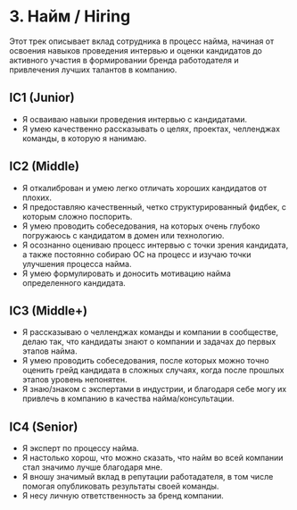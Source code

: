 # 3. Найм / Hiring

Этот трек описывает вклад сотрудника в процесс найма, начиная от освоения навыков проведения интервью и оценки кандидатов до активного участия в формировании бренда работодателя и привлечения лучших талантов в компанию.

## IC1 (Junior)
- Я осваиваю навыки проведения интервью с кандидатами.
- Я умею качественно рассказывать о целях, проектах, челленджах команды, в которую я нанимаю.

## IC2 (Middle)
- Я откалиброван и умею легко отличать хороших кандидатов от плохих.
- Я предоставляю качественный, четко структурированный фидбек, с которым сложно поспорить.
- Я умею проводить собеседования, на которых очень глубоко погружаюсь с кандидатом в домен или технологию.
- Я осознанно оцениваю процесс интервью с точки зрения кандидата, а также постоянно собираю ОС на процесс и изучаю точки улучшения процесса найма.
- Я умею формулировать и доносить мотивацию найма определенного кандидата.

## IC3 (Middle+)
- Я рассказываю о челленджах команды и компании в сообществе, делаю так, что кандидаты знают о компании и задачах до первых этапов найма.
- Я умею проводить собеседования, после которых можно точно оценить грейд кандидата в сложных случаях, когда после прошлых этапов уровень непонятен.
- Я знаю/знаком с экспертами в индустрии, и благодаря себе могу их привлечь в компанию в качества найма/консультации.

## IC4 (Senior)
- Я эксперт по процессу найма.
- Я настолько хорош, что можно сказать, что найм во всей компании стал значимо лучше благодаря мне.
- Я вношу значимый вклад в репутации работадателя, в том числе помогая опубликовать результаты своей команды.
- Я несу личную ответственность за бренд компании. 